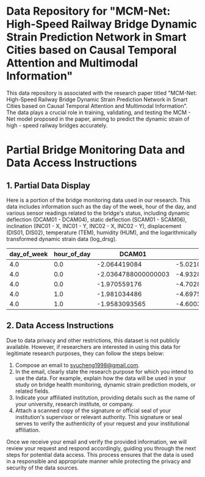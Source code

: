 # Data Repository for "MCM-Net: High-Speed Railway Bridge Dynamic Strain Prediction Network in Smart Cities based on Causal Temporal Attention and Multimodal Information"
This data repository is associated with the research paper titled "MCM-Net: High-Speed Railway Bridge Dynamic Strain Prediction Network in Smart Cities based on Causal Temporal Attention and Multimodal Information". The data plays a crucial role in training, validating, and testing the MCM - Net model proposed in the paper, aiming to predict the dynamic strain of high - speed railway bridges accurately.

# Partial Bridge Monitoring Data and Data Access Instructions
## 1. Partial Data Display
Here is a portion of the bridge monitoring data used in our research. This data includes information such as the day of the week, hour of the day, and various sensor readings related to the bridge's status, including dynamic deflection (DCAM01 - DCAM04), static deflection (SCAM01 - SCAM06), inclination (INC01 - X, INC01 - Y, INC02 - X, INC02 - Y), displacement (DIS01, DIS02), temperature (TEM), humidity (HUM), and the logarithmically transformed dynamic strain data (log_drsg).

| day_of_week | hour_of_day | DCAM01 | DCAM02 | DCAM03 | DCAM04 | SCAM01 | SCAM02 | INC01 - X | INC01 - Y | DIS01 | TEM | HUM | SCAM03 | SCAM04 | SCAM05 | SCAM06 | INC02 - X | INC02 - Y | DIS02 | log_drsg |
|---|---|---|---|---|---|---|---|---|---|---|---|---|---|---|---|---|---|---|---|---|
| 4.0 | 0.0 | -2.064419084 | -5.021032294 | -6.725395482 | -10.09811308 | 5.887983942 | 4.436654043 | 0.005762494 | 0.07683749 | 2.56749301 | 15.67687492 | 80.071875 | 3.772826028 | 3.066534042 | 2.340119982 | 1.647994006 | -0.070687473 | 0.110075001 | 17.98374805 | 5.98285646515059 |
| 4.0 | 0.0 | -2.0364788000000003 | -4.9328874465000006 | -6.622588889499999 | -9.9043018125 | 5.887947965 | 4.4365880015000005 | 0.0054187474999999995 | 0.077462507 | 2.6331276775 | 15.64749994 | 80.39562454 | 3.772766018 | 3.0664379835 | 2.3400749679999997 | 1.647997004 | -0.070818776 | 0.109931255 | 17.993749620000003 | 5.9825050081646145 |
| 4.0 | 0.0 | -1.970559176 | -4.7028460435 | -6.3178347200000005 | -9.3046967565 | 5.887887907 | 4.436501073500001 | 0.0054562510000000005 | 0.07707500549999999 | 2.632503033 | 15.615937375 | 80.99843788 | 3.7726549745 | 3.0663419605 | 2.340044975 | 1.6479550125000002 | -0.0706437055 | 0.109 | 18.004373645 | 5.981934877704378 |
| 4.0 | 1.0 | -1.981034486 | -4.697559225 | -6.382679511999999 | -9.155799761 | 5.88784585 | 4.436459017000001 | 0.0059875069999999996 | 0.0766187615 | 2.632503033 | 15.64249997 | 81.217813115 | 3.7726339935 | 3.0662999865 | 2.3400119664999997 | 1.647921997 | -0.0706312005 | 0.1095250005 | 17.990155885 | 5.982173829237331 |
| 4.0 | 1.0 | -1.9583093565 | -4.600383234000001 | -6.3209334475 | -8.908868867999999 | 5.8877949955 | 4.4363929275 | 0.0052812395 | 0.076725 | 2.3399670004999997 | 15.621562435000001 | 81.440624615 | 3.772549963 | 3.0662490245000003 | 2.3399670004999997 | 1.6478829739999998 | -0.070624948 | 0.10930624050000001 | 17.99968853 | 5.98289344190569 |

## 2. Data Access Instructions
Due to data privacy and other restrictions, this dataset is not publicly available. However, if researchers are interested in using this data for legitimate research purposes, they can follow the steps below:
1. Compose an email to [syucheng1998@gmail.com](syucheng1998@gmail.com).
2. In the email, clearly state the research purpose for which you intend to use the data. For example, explain how the data will be used in your study on bridge health monitoring, dynamic strain prediction models, or related fields.
3. Indicate your affiliated institution, providing details such as the name of your university, research institute, or company.
4. Attach a scanned copy of the signature or official seal of your institution's supervisor or relevant authority. This signature or seal serves to verify the authenticity of your request and your institutional affiliation.

Once we receive your email and verify the provided information, we will review your request and respond accordingly, guiding you through the next steps for potential data access. This process ensures that the data is used in a responsible and appropriate manner while protecting the privacy and security of the data sources. 
